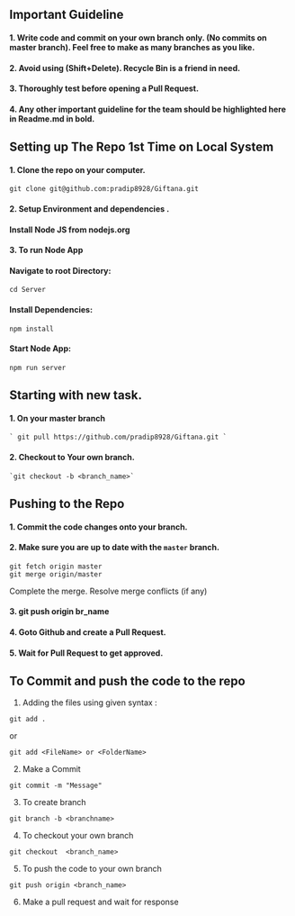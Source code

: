 ## Important Guideline

#### 1. Write code and commit on your own branch only. (No commits on master branch). Feel free to make as many branches as you like.

#### 2. Avoid using (Shift+Delete). Recycle Bin is a friend in need.

#### 3. Thoroughly test before opening a Pull Request.

#### 4. Any other important guideline for the team should be highlighted here in Readme.md in bold.

## Setting up The Repo 1st Time on Local System

#### 1. Clone the repo on your computer.

```nodejs
git clone git@github.com:pradip8928/Giftana.git
```
#### 2. Setup Environment and dependencies  .
#### Install Node JS from nodejs.org

#### 3. To run Node App
#### Navigate to root Directory:
```nodejs
cd Server
```
#### Install Dependencies:
```nodejs
npm install
```
#### Start Node App:
```nodejs
npm run server 
```

## Starting with new task.

#### 1. On your master branch

    ` git pull https://github.com/pradip8928/Giftana.git `

#### 2. Checkout to Your own branch.

    `git checkout -b <branch_name>`



## Pushing to the Repo
#### 1. Commit the code changes onto your branch.

#### 2. Make sure you are up to date with the `master` branch.
    git fetch origin master
    git merge origin/master
Complete the merge. Resolve merge conflicts (if any)

#### 3. git push origin br_name

#### 4. Goto Github and create a Pull Request.

#### 5. Wait for Pull Request to get approved.


## To Commit and push the code to the repo
1. Adding the files  using given syntax :
```Github
git add .
```
or
```Github
git add <FileName> or <FolderName>
```
2. Make a Commit
```Github
git commit -m "Message"
```
3. To create branch
```Github
git branch -b <branchname>
```
4. To checkout your own branch
```Github
git checkout  <branch_name>
```
5. To push the code to  your own branch
```Github
git push origin <branch_name>
```
6. Make a pull request and wait for  response

